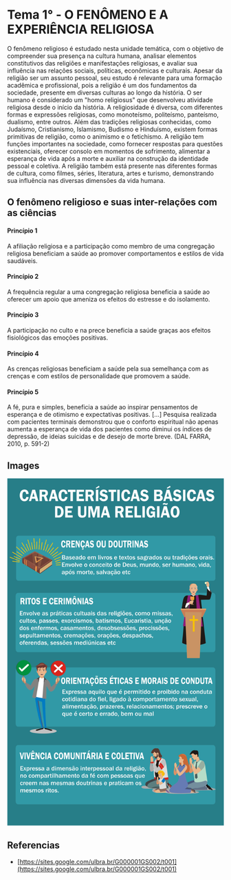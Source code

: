 # Tema 1° - O FENÔMENO E A EXPERIÊNCIA RELIGIOSA

O fenômeno religioso é estudado nesta unidade temática, com o objetivo de compreender sua presença na cultura humana, analisar elementos constitutivos das religiões e manifestações religiosas, e avaliar sua influência nas relações sociais, políticas, econômicas e culturais. Apesar da religião ser um assunto pessoal, seu estudo é relevante para uma formação acadêmica e profissional, pois a religião é um dos fundamentos da sociedade, presente em diversas culturas ao longo da história. O ser humano é considerado um "homo religiosus" que desenvolveu atividade religiosa desde o início da história. A religiosidade é diversa, com diferentes formas e expressões religiosas, como monoteísmo, politeísmo, panteísmo, dualismo, entre outros. Além das tradições religiosas conhecidas, como Judaísmo, Cristianismo, Islamismo, Budismo e Hinduísmo, existem formas primitivas de religião, como o animismo e o fetichismo. A religião tem funções importantes na sociedade, como fornecer respostas para questões existenciais, oferecer consolo em momentos de sofrimento, alimentar a esperança de vida após a morte e auxiliar na construção da identidade pessoal e coletiva. A religião também está presente nas diferentes formas de cultura, como filmes, séries, literatura, artes e turismo, demonstrando sua influência nas diversas dimensões da vida humana.

## O fenômeno religioso e suas inter-relações com as ciências

#### Princípio 1

A afiliação religiosa e a participação como membro de uma congregação religiosa beneficiam a saúde ao promover comportamentos e estilos de vida saudáveis.

#### Princípio 2

A frequência regular a uma congregação religiosa beneficia a saúde ao oferecer um apoio que ameniza os efeitos do estresse e do isolamento.

#### Princípio 3

A participação no culto e na prece beneficia a saúde graças aos efeitos fisiológicos das emoções positivas.

#### Princípio 4

As crenças religiosas beneficiam a saúde pela sua semelhança com as crenças e com estilos de personalidade que promovem a saúde.

#### Princípio 5

A fé, pura e simples, beneficia a saúde ao inspirar pensamentos de esperança e de otimismo e expectativas positivas. [...] Pesquisa realizada com pacientes terminais demonstrou que o conforto espiritual não apenas aumenta a esperança de vida dos pacientes como diminui os índices de depressão, de ideias suicidas e de desejo de morte breve. (DAL FARRA, 2010, p. 591-2)

## Images

![Alt text](./../assets/summaries/1/1.png)

## Referencias

- [https://sites.google.com/ulbra.br/G000001GS002/t001](https://sites.google.com/ulbra.br/G000001GS002/t001)
